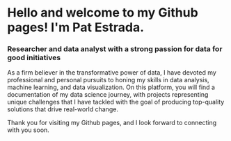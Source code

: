 # Hello and welcome to my Github pages! I'm Pat Estrada.
### Researcher and data analyst with a strong passion for data for good initiatives
As a firm believer in the transformative power of data, I have devoted my professional and personal pursuits to honing my skills in data analysis, machine learning, and data visualization. On this platform, you will find a documentation of my data science journey, with projects representing unique challenges that I have tackled with the goal of producing top-quality solutions that drive real-world change.

Thank you for visiting my Github pages, and I look forward to connecting with you soon.


